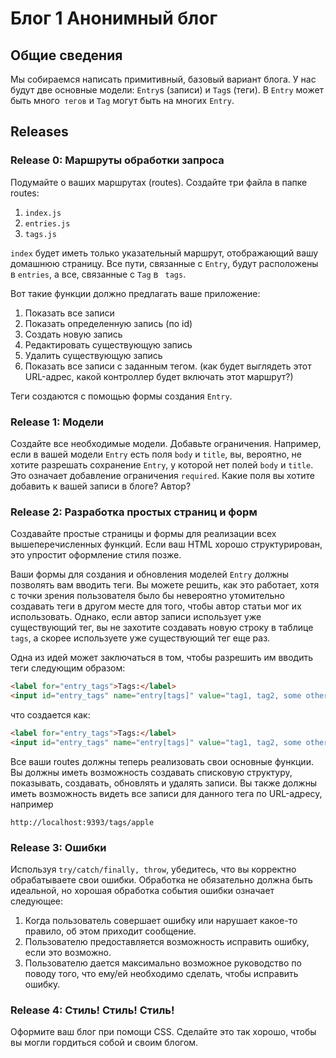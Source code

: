 # Блог 1 Анонимный блог 

## Общие сведения

Мы собираемся написать примитивный, базовый вариант блога.
У нас будут две основные модели: `Entry`s (записи) и `Tag`s (теги). В `Entry` может быть много` тегов` и `Tag` могут быть на многих `Entry`.

## Releases

 ### Release 0: Маршруты обработки запроса

Подумайте о ваших маршрутах (routes). Создайте три файла в папке routes:

1. `index.js`
2. `entries.js`
3. `tags.js`


`index` будет иметь только указательный маршрут, отображающий вашу домашнюю страницу.  Все пути, связанные с `Entry`, будут расположены в `entries`, а все, связанные с `Tag` в ` tags`.

Вот такие функции должно предлагать ваше приложение:

1. Показать все записи
2. Показать определенную запись (по id)
3. Создать новую запись 
4. Редактировать существующую запись 
5. Удалить существующую запись 
6. Показать все записи с заданным тегом. (как будет выглядеть этот URL-адрес, какой контроллер будет включать этот маршрут?)

 Теги создаются с помощью формы создания `Entry`.

### Release 1: Модели

Создайте все необходимые модели.
Добавьте ограничения. Например, если в вашей модели `Entry` есть поля `body` и `title`, вы, вероятно, не хотите разрешать сохранение `Entry`, у которой нет полей `body` и `title`. Это означает добавление ограничения `required`.
Какие поля вы хотите добавить к вашей записи в блоге? Автор?

### Release 2: Разработка простых страниц и форм

Создавайте простые страницы и формы для реализации всех вышеперечисленных функций. Если ваш HTML хорошо структурирован, это упростит оформление стиля позже.

Ваши формы для создания и обновления моделей `Entry` должны позволять вам вводить теги. Вы можете решить, как это работает, хотя с точки зрения пользователя было бы невероятно утомительно создавать теги в другом месте для того, чтобы автор статьи мог их использовать. Однако, если автор записи использует уже существующий тег, вы не захотите создавать новую строку в таблице `tags`, а скорее используете уже существующий тег еще раз.

Одна из идей может заключаться в том, чтобы разрешить им вводить теги следующим образом:

```html
<label for="entry_tags">Tags:</label>
<input id="entry_tags" name="entry[tags]" value="tag1, tag2, some other tag, a fourth tag">
```

что создается как:

```html
<label for="entry_tags">Tags:</label>
<input id="entry_tags" name="entry[tags]" value="tag1, tag2, some other tag, a fourth tag" class="span4">
```


Все ваши routes должны теперь реализовать свои основные функции. Вы должны иметь возможность создавать списковую структуру, показывать, создавать, обновлять и удалять записи. Вы также должны иметь возможность видеть все записи для данного тега по URL-адресу, например

```text
http://localhost:9393/tags/apple
```

### Release 3: Ошибки

Используя `try/catch/finally, throw`, убедитесь, что вы корректно обрабатываете свои ошибки. Обработка не обязательно должна быть идеальной, но хорошая обработка события ошибки означает следующее: 

1. Когда пользователь совершает ошибку или нарушает какое-то правило, об этом приходит сообщение.
2. Пользователю предоставляется возможность исправить ошибку, если это возможно.
3. Пользователю дается максимально возможное руководство по поводу того, что ему/ей необходимо сделать, чтобы исправить ошибку.

### Release 4: Стиль!  Стиль!  Стиль!

Оформите ваш блог при помощи CSS. Сделайте это так хорошо, чтобы вы могли гордиться собой и своим блогом.
